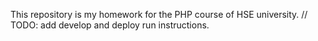 This repository is my homework for the PHP course of HSE university.
// TODO: add develop and deploy run instructions.